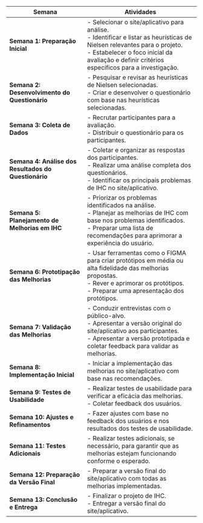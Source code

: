 | **Semana** | **Atividades** |
|------------|----------------|
| **Semana 1: Preparação Inicial** | - Selecionar o site/aplicativo para análise. <br>- Identificar e listar as heurísticas de Nielsen relevantes para o projeto. <br>- Estabelecer o foco inicial da avaliação e definir critérios específicos para a investigação. |
| **Semana 2: Desenvolvimento do Questionário** | - Pesquisar e revisar as heurísticas de Nielsen selecionadas. <br>- Criar e desenvolver o questionário com base nas heurísticas selecionadas. |
| **Semana 3: Coleta de Dados** | - Recrutar participantes para a avaliação. <br>- Distribuir o questionário para os participantes. |
| **Semana 4: Análise dos Resultados do Questionário** | - Coletar e organizar as respostas dos participantes. <br>- Realizar uma análise completa dos questionários. <br>- Identificar os principais problemas de IHC no site/aplicativo. |
| **Semana 5: Planejamento de Melhorias em IHC** | - Priorizar os problemas identificados na análise. <br>- Planejar as melhorias de IHC com base nos problemas identificados. <br>- Preparar uma lista de recomendações para aprimorar a experiência do usuário. |
| **Semana 6: Prototipação das Melhorias** | - Usar ferramentas como o FIGMA para criar protótipos em média ou alta fidelidade das melhorias propostas. <br>- Rever e aprimorar os protótipos. <br>- Preparar uma apresentação dos protótipos. |
| **Semana 7: Validação das Melhorias** | - Conduzir entrevistas com o público-alvo. <br>- Apresentar a versão original do site/aplicativo aos participantes. <br>- Apresentar a versão prototipada e coletar feedback para validar as melhorias. |
| **Semana 8: Implementação Inicial** | - Iniciar a implementação das melhorias no site/aplicativo com base nas recomendações. |
| **Semana 9: Testes de Usabilidade** | - Realizar testes de usabilidade para verificar a eficácia das melhorias. <br>- Coletar feedback dos usuários. |
| **Semana 10: Ajustes e Refinamentos** | - Fazer ajustes com base no feedback dos usuários e nos resultados dos testes de usabilidade. |
| **Semana 11: Testes Adicionais** | - Realizar testes adicionais, se necessário, para garantir que as melhorias estejam funcionando conforme o esperado. |
| **Semana 12: Preparação da Versão Final** | - Preparar a versão final do site/aplicativo com todas as melhorias implementadas. |
| **Semana 13: Conclusão e Entrega** | - Finalizar o projeto de IHC. <br>- Entregar a versão final do site/aplicativo. |
